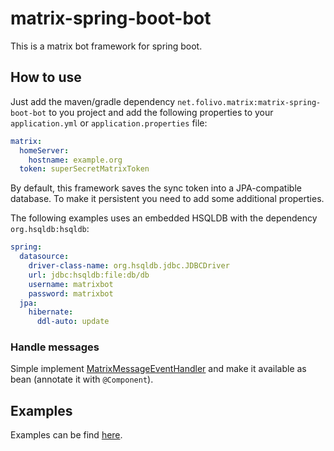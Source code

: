 # matrix-spring-boot-bot

This is a matrix bot framework for spring boot.

## How to use
Just add the maven/gradle dependency `net.folivo.matrix:matrix-spring-boot-bot` to you project and add the following properties to your `application.yml` or `application.properties` file:

```yaml
matrix:
  homeServer:
    hostname: example.org
  token: superSecretMatrixToken
```

By default, this framework saves the sync token into a JPA-compatible database. To make it persistent you need to add some additional properties.

The following examples uses an embedded HSQLDB with the dependency `org.hsqldb:hsqldb`:
```yaml
spring:
  datasource:
    driver-class-name: org.hsqldb.jdbc.JDBCDriver
    url: jdbc:hsqldb:file:db/db
    username: matrixbot
    password: matrixbot
  jpa:
    hibernate:
      ddl-auto: update
```

### Handle messages
Simple implement [MatrixMessageEventHandler](./src/main/kotlin/net/folivo/matrix/bot/handler/MatrixMessageEventHandler.kt) and make it available as bean (annotate it with `@Component`).

## Examples
Examples can be find [here](../matrix-spring-boot-bot-examples).